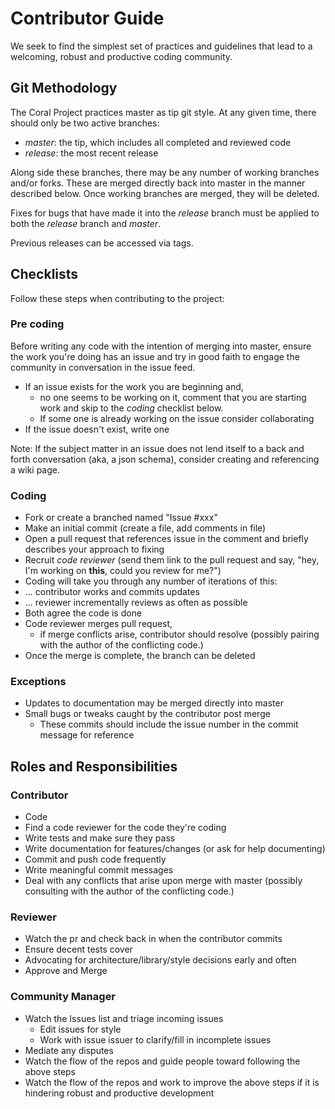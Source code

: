 # Contributor Guide

We seek to find the simplest set of practices and guidelines that lead to a welcoming, robust and productive coding community.

## Git Methodology

The Coral Project practices master as tip git style.  At any given time, there should only be two active branches:

* _master_: the tip, which includes all completed and reviewed code
* _release_: the most recent release

Along side these branches, there may be any number of working branches and/or forks.  These are merged directly back into master in the manner described below. Once working branches are merged, they will be deleted.

Fixes for bugs that have made it into the _release_ branch must be applied to both the _release_ branch and _master_.

Previous releases can be accessed via tags.


## Checklists

Follow these steps when contributing to the project:

### Pre coding

Before writing any code with the intention of merging into master, ensure the work you're doing has an issue and try in good faith to engage the community in conversation in the issue feed.

* If an issue exists for the work you are beginning and,
  * no one seems to be working on it, comment that you are starting work and skip to the _coding_ checklist below.
  * If some one is already working on the issue consider collaborating
* If the issue doesn't exist, write one

Note: If the subject matter in an issue does not lend itself to a back and forth conversation (aka, a json schema), consider creating and referencing a wiki page.

### Coding

* Fork or create a branched named "Issue #xxx"
* Make an initial commit (create a file, add comments in file)
* Open a pull request that references issue in the comment and briefly describes your approach to fixing
* Recruit _code reviewer_ (send them link to the pull request and say, "hey, I'm working on **this**, could you review for me?")
* Coding will take you through any number of iterations of this:
* ... contributor works and commits updates
* ... reviewer incrementally reviews as often as possible
* Both agree the code is done
* Code reviewer merges pull request,
	* if merge conflicts arise, contributor should resolve (possibly pairing with the author of the conflicting code.)
* Once the merge is complete, the branch can be deleted

### Exceptions

* Updates to documentation may be merged directly into master
* Small bugs or tweaks caught by the contributor post merge
  * These commits should include the issue number in the commit message for reference

## Roles and Responsibilities

### Contributor

* Code
* Find a code reviewer for the code they're coding
* Write tests and make sure they pass
* Write documentation for features/changes (or ask for help documenting)
* Commit and push code frequently
* Write meaningful commit messages
* Deal with any conflicts that arise upon merge with master (possibly consulting with the author of the conflicting code.)

### Reviewer

* Watch the pr and check back in when the contributor commits
* Ensure decent tests cover
* Advocating for architecture/library/style decisions early and often
* Approve and Merge

### Community Manager

* Watch the Issues list and triage incoming issues
  * Edit issues for style
  * Work with issue issuer to clarify/fill in incomplete issues
* Mediate any disputes
* Watch the flow of the repos and guide people toward following the above steps
* Watch the flow of the repos and work to improve the above steps if it is hindering robust and productive development
